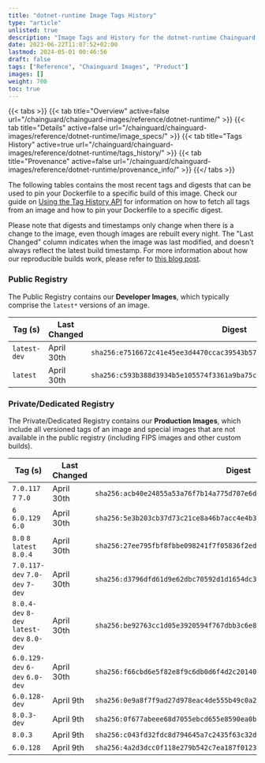 ```yaml
---
title: "dotnet-runtime Image Tags History"
type: "article"
unlisted: true
description: "Image Tags and History for the dotnet-runtime Chainguard Image"
date: 2023-06-22T11:07:52+02:00
lastmod: 2024-05-01 00:46:56
draft: false
tags: ["Reference", "Chainguard Images", "Product"]
images: []
weight: 700
toc: true
---
```


{{< tabs >}}
{{< tab title="Overview" active=false url="/chainguard/chainguard-images/reference/dotnet-runtime/" >}}
{{< tab title="Details" active=false url="/chainguard/chainguard-images/reference/dotnet-runtime/image_specs/" >}}
{{< tab title="Tags History" active=true url="/chainguard/chainguard-images/reference/dotnet-runtime/tags_history/" >}}
{{< tab title="Provenance" active=false url="/chainguard/chainguard-images/reference/dotnet-runtime/provenance_info/" >}}
{{</ tabs >}}

The following tables contains the most recent tags and digests that can be used to pin your Dockerfile to a specific build of this image. Check our guide on [Using the Tag History API](/chainguard/chainguard-images/using-the-tag-history-api/) for information on how to fetch all tags from an image and how to pin your Dockerfile to a specific digest.

Please note that digests and timestamps only change when there is a change to the image, even though images are rebuilt every night. The "Last Changed" column indicates when the image was last modified, and doesn't always reflect the latest build timestamp. For more information about how our reproducible builds work, please refer to [this blog post](https://www.chainguard.dev/unchained/reproducing-chainguards-reproducible-image-builds).

### Public Registry
The Public Registry contains our **Developer Images**, which typically comprise the `latest*` versions of an image.

| Tag (s)       | Last Changed | Digest                                                                    |
|---------------|--------------|---------------------------------------------------------------------------|
|  `latest-dev` | April 30th   | `sha256:e7516672c41e45ee3d4470ccac39543b574c949abc48200c7aaa3cc14d35fab9` |
|  `latest`     | April 30th   | `sha256:c593b388d3934b5e105574f3361a9ba75c5267619bbe7131df6548b3e121ffef` |


### Private/Dedicated Registry
The Private/Dedicated Registry contains our **Production Images**, which include all versioned tags of an image and special images that are not available in the public registry (including FIPS images and other custom builds).

| Tag (s)                                     | Last Changed | Digest                                                                    |
|---------------------------------------------|--------------|---------------------------------------------------------------------------|
|  `7.0.117` `7` `7.0`                        | April 30th   | `sha256:acb40e24855a53a76f7b14a775d707e6d6a387a6578d1f2573aebd6a5714f947` |
|  `6` `6.0.129` `6.0`                        | April 30th   | `sha256:5e3b203cb37d73c21ce8a46b7acc4e4b318d5b255abe551aacbe2e2309e91b0b` |
|  `8.0` `8` `latest` `8.0.4`                 | April 30th   | `sha256:27ee795fbf8fbbe098241f7f05836f2ed632a7bc9261b1e2faba29c727c02516` |
|  `7.0.117-dev` `7.0-dev` `7-dev`            | April 30th   | `sha256:d3796dfd61d9e62dbc70592d1d1654dc3af27a5d856a0d686c605585d0a7a4a4` |
|  `8.0.4-dev` `8-dev` `latest-dev` `8.0-dev` | April 30th   | `sha256:be92763cc1d05e3920594f767dbb3c6e860efc5e033019cefd6192256325d1df` |
|  `6.0.129-dev` `6-dev` `6.0-dev`            | April 30th   | `sha256:f66cbd6e5f82e8f9c6db0d6f4d2c2014047374eb40d48db4f1029a31b063abca` |
|  `6.0.128-dev`                              | April 9th    | `sha256:0e9a8f7f9ad27d978eac4de555b49c0a2551bc80cf7e73ace8e8ed1554a0b7c1` |
|  `8.0.3-dev`                                | April 9th    | `sha256:0f677abeee68d7055ebcd655e8590ea0b7bf944a8e97fabe7d4500bcad4185b3` |
|  `8.0.3`                                    | April 9th    | `sha256:c043fd32fdc8d794645a7c2435f63c32d937fc9c2be0a49b1cfda636dc2ee46a` |
|  `6.0.128`                                  | April 9th    | `sha256:4a2d3dcc0f118e279b542c7ea187f012351df6bf9a52f1a4a08150ce28a97be2` |

